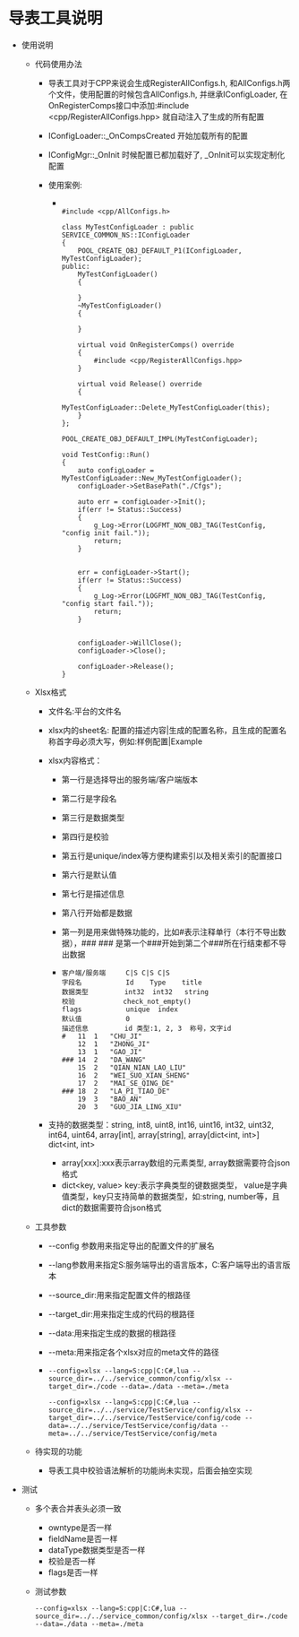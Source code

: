 # 导表工具说明

* 使用说明

  * 代码使用办法

    * 导表工具对于CPP来说会生成RegisterAllConfigs.h, 和AllConfigs.h两个文件，使用配置的时候包含AllConfigs.h, 并继承IConfigLoader, 在OnRegisterComps接口中添加:#include <cpp/RegisterAllConfigs.hpp> 就自动注入了生成的所有配置

    * IConfigLoader::_OnCompsCreated 开始加载所有的配置

    * IConfigMgr::_OnInit 时候配置已都加载好了, _OnInit可以实现定制化配置

    * 使用案例:

      * ```
      
        #include <cpp/AllConfigs.h>
        
        class MyTestConfigLoader : public SERVICE_COMMON_NS::IConfigLoader
        {
            POOL_CREATE_OBJ_DEFAULT_P1(IConfigLoader, MyTestConfigLoader);
        public:
            MyTestConfigLoader()
            {
                
            }
            ~MyTestConfigLoader()
            {
        
            }
        
            virtual void OnRegisterComps() override
            {
                #include <cpp/RegisterAllConfigs.hpp>
            }
            
            virtual void Release() override
            {
                MyTestConfigLoader::Delete_MyTestConfigLoader(this);
            }
        };
        
        POOL_CREATE_OBJ_DEFAULT_IMPL(MyTestConfigLoader);
        
        void TestConfig::Run()
        {
            auto configLoader = MyTestConfigLoader::New_MyTestConfigLoader();
            configLoader->SetBasePath("./Cfgs");
        
            auto err = configLoader->Init();
            if(err != Status::Success)
            {
                g_Log->Error(LOGFMT_NON_OBJ_TAG(TestConfig, "config init fail."));
                return;
            }
        
        
            err = configLoader->Start();
            if(err != Status::Success)
            {
                g_Log->Error(LOGFMT_NON_OBJ_TAG(TestConfig, "config start fail."));
                return;
            }
        
        
            configLoader->WillClose();
            configLoader->Close();
        
            configLoader->Release();
        }
        ```
        
        

  * Xlsx格式

    * 文件名:平台的文件名

    * xlsx内的sheet名: 配置的描述内容|生成的配置名称，且生成的配置名称首字母必须大写，例如:样例配置|Example

    * xlsx内容格式：

      * 第一行是选择导出的服务端/客户端版本

      * 第二行是字段名

      * 第三行是数据类型

      * 第四行是校验

      * 第五行是unique/index等方便构建索引以及相关索引的配置接口

      * 第六行是默认值

      * 第七行是描述信息

      * 第八行开始都是数据

      * 第一列是用来做特殊功能的，比如#表示注释单行（本行不导出数据），### ### 是第一个###开始到第二个###所在行结束都不导出数据

      * ```
        客户端/服务端		C|S	C|S	C|S
        字段名			  Id	Type	title
        数据类型	     int32	int32	string
        校验	          check_not_empty()		
        flags	        unique	index	
        默认值	          0		
        描述信息	     id	类型:1, 2, 3	称号，文字id
        #	11	1	"CHU_JI"
        	12	1	"ZHONG_JI"
        	13	1	"GAO_JI"
        ###	14	2	"DA_WANG"
        	15	2	"QIAN_NIAN_LAO_LIU"
        	16	2	"WEI_SUO_XIAN_SHENG"
        	17	2	"MAI_SE_QING_DE"
        ###	18	2	"LA_PI_TIAO_DE"
        	19	3	"BAO_AN"
        	20	3	"GUO_JIA_LING_XIU"
        
        ```

    * 支持的数据类型：string, int8, uint8, int16, uint16, int32, uint32, int64, uint64, array[int],  array[string], array[dict<int, int>] dict<int, int>

      * array[xxx]:xxx表示array数组的元素类型, array数据需要符合json格式
      * dict<key, value> key:表示字典类型的键数据类型， value是字典值类型，key只支持简单的数据类型，如:string, number等，且dict的数据需要符合json格式

  * 工具参数

    * --config 参数用来指定导出的配置文件的扩展名

    * --lang参数用来指定S:服务端导出的语言版本，C:客户端导出的语言版本

    * --source_dir:用来指定配置文件的根路径

    * --target_dir:用来指定生成的代码的根路径

    * --data:用来指定生成的数据的根路径

    * --meta:用来指定各个xlsx对应的meta文件的路径

    * ```
      --config=xlsx --lang=S:cpp|C:C#,lua --source_dir=../../service_common/config/xlsx --target_dir=./code --data=./data --meta=./meta
      
      --config=xlsx --lang=S:cpp|C:C#,lua --source_dir=../../service/TestService/config/xlsx --target_dir=../../service/TestService/config/code --data=../../service/TestService/config/data --meta=../../service/TestService/config/meta
      ```

  * 待实现的功能

    * 导表工具中校验语法解析的功能尚未实现，后面会抽空实现

* 测试
  * 多个表合并表头必须一致
    * owntype是否一样
    * fieldName是否一样
    * dataType数据类型是否一样
    * 校验是否一样
    * flags是否一样
    
  * 测试参数

    ```
    --config=xlsx --lang=S:cpp|C:C#,lua --source_dir=../../service_common/config/xlsx --target_dir=./code --data=./data --meta=./meta
    ```

    

